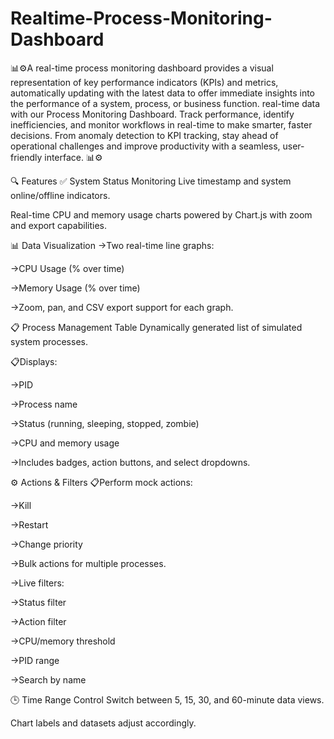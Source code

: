 # Realtime-Process-Monitoring-Dashboard
 📊⚙️A real-time process monitoring dashboard provides a visual representation of key performance indicators (KPIs) and metrics, automatically updating with the latest data to offer immediate insights into the performance of a system, process, or business function.
 real-time data with our Process Monitoring Dashboard. Track performance, identify inefficiencies, and monitor workflows in real-time to make smarter, faster decisions. From anomaly detection to KPI tracking, stay ahead of operational challenges and improve productivity with a seamless, user-friendly interface. 📊⚙️

🔍 Features
✅ System Status Monitoring
Live timestamp and system online/offline indicators.

Real-time CPU and memory usage charts powered by Chart.js with zoom and export capabilities.

📊 Data Visualization
→Two real-time line graphs:

→CPU Usage (% over time)

→Memory Usage (% over time)

→Zoom, pan, and CSV export support for each graph.

📋 Process Management Table
Dynamically generated list of simulated system processes.

📋Displays:

→PID

→Process name

→Status (running, sleeping, stopped, zombie)

→CPU and memory usage

→Includes badges, action buttons, and select dropdowns.

⚙️ Actions & Filters
📋Perform mock actions:

→Kill

→Restart

→Change priority

→Bulk actions for multiple processes.

→Live filters:

→Status filter

→Action filter

→CPU/memory threshold

→PID range

→Search by name

🕒 Time Range Control
Switch between 5, 15, 30, and 60-minute data views.

Chart labels and datasets adjust accordingly.
